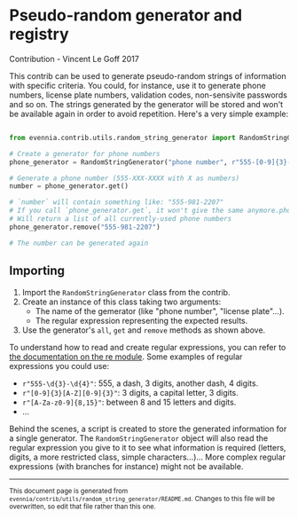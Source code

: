 # Pseudo-random generator and registry

Contribution - Vincent Le Goff 2017

This contrib can be used to generate pseudo-random strings of information
with specific criteria.  You could, for instance, use it to generate
phone numbers, license plate numbers, validation codes, non-sensivite
passwords and so on.  The strings generated by the generator will be
stored and won't be available again in order to avoid repetition.
Here's a very simple example:

```python

from evennia.contrib.utils.random_string_generator import RandomStringGenerator

# Create a generator for phone numbers
phone_generator = RandomStringGenerator("phone number", r"555-[0-9]{3}-[0-9]{4}")

# Generate a phone number (555-XXX-XXXX with X as numbers)
number = phone_generator.get()

# `number` will contain something like: "555-981-2207"
# If you call `phone_generator.get`, it won't give the same anymore.phone_generator.all()
# Will return a list of all currently-used phone numbers
phone_generator.remove("555-981-2207")

# The number can be generated again
```

## Importing

1. Import the `RandomStringGenerator` class from the contrib.
2. Create an instance of this class taking two arguments:
   - The name of the gemerator (like "phone number", "license plate"...).
   - The regular expression representing the expected results.
3. Use the generator's `all`, `get` and `remove` methods as shown above.

To understand how to read and create regular expressions, you can refer to
[the documentation on the re module](https://docs.python.org/2/library/re.html).
Some examples of regular expressions you could use:

- `r"555-\d{3}-\d{4}"`: 555, a dash, 3 digits, another dash, 4 digits.
- `r"[0-9]{3}[A-Z][0-9]{3}"`: 3 digits, a capital letter, 3 digits.
- `r"[A-Za-z0-9]{8,15}"`: between 8 and 15 letters and digits.
- ...

Behind the scenes, a script is created to store the generated information
for a single generator.  The `RandomStringGenerator` object will also
read the regular expression you give to it to see what information is
required (letters, digits, a more restricted class, simple characters...)...
More complex regular expressions (with branches for instance) might not be
available.


----

<small>This document page is generated from `evennia/contrib/utils/random_string_generator/README.md`. Changes to this
file will be overwritten, so edit that file rather than this one.</small>
